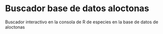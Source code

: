 # Buscador base de datos aloctonas
 Buscador interactivo en la consola de R de especies en la base de datos de aloctonas
